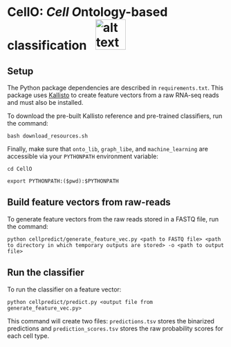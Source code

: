 # CellO: *Cell O*ntology-based classification &nbsp; <img src="https://raw.githubusercontent.com/deweylab/CellO/master/cello.png" alt="alt text" width="70px" height="70px">

## Setup 

The Python package dependencies are described in ``requirements.txt``. This package uses [Kallisto](https://pachterlab.github.io/kallisto/) to create feature vectors from a raw RNA-seq reads and must also be installed.  

To download the pre-built Kallisto reference and pre-trained classifiers, run the command: 

``bash download_resources.sh`` 

Finally, make sure that  ``onto_lib``, ``graph_libe``, and ``machine_learning`` are accessible via your ``PYTHONPATH`` environment variable:

``cd CellO``

``export PYTHONPATH:($pwd):$PYTHONPATH``

## Build feature vectors from raw-reads

To generate feature vectors from the raw reads stored in a FASTQ file, run the command: 

``python cellpredict/generate_feature_vec.py <path to FASTQ file> <path to directory in which temporary outputs are stored> -o <path to output file>``

## Run the classifier 

To run the classifier on a feature vector: 

``python cellpredict/predict.py <output file from generate_feature_vec.py>``

This command will create two files: ``predictions.tsv`` stores the binarized predictions and ``prediction_scores.tsv`` stores the raw probability scores for each cell type.


